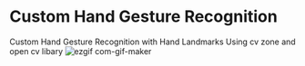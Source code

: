 # Custom Hand Gesture Recognition
Custom Hand Gesture Recognition with Hand Landmarks Using cv zone and open cv libary 
![ezgif com-gif-maker](https://user-images.githubusercontent.com/108297267/177013088-2cbc1147-7439-4d0e-b9ff-b99291e05001.gif)
